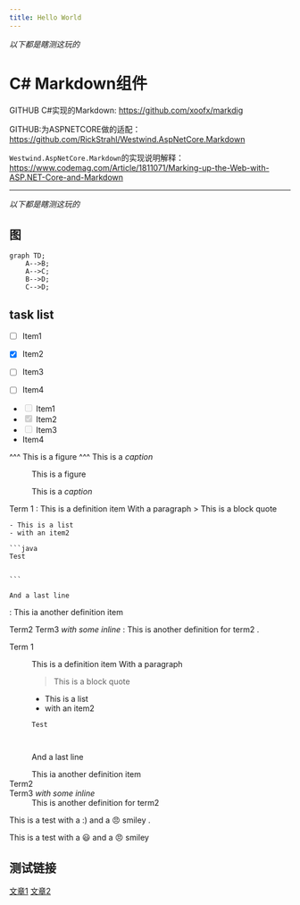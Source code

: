 ```yaml
---
title: Hello World
---
```

*以下都是瞎测这玩的*
# C# Markdown组件

GITHUB C#实现的Markdown:
https://github.com/xoofx/markdig

GITHUB:为ASPNETCORE做的适配：
https://github.com/RickStrahl/Westwind.AspNetCore.Markdown

`Westwind.AspNetCore.Markdown`的实现说明解释：
https://www.codemag.com/Article/1811071/Marking-up-the-Web-with-ASP.NET-Core-and-Markdown

---
*以下都是瞎测这玩的*

## 图
```mermaid
graph TD;
    A-->B;
    A-->C;
    B-->D;
    C-->D;
```

## task list

- [ ] Item1
- [x] Item2
- [ ] Item3
- [ ] Item4



<ul class="contains-task-list">
<li class="task-list-item"><input disabled="disabled" type="checkbox" /> Item1</li>
<li class="task-list-item"><input disabled="disabled" type="checkbox" checked="checked" /> Item2</li>
<li class="task-list-item"><input disabled="disabled" type="checkbox" /> Item3</li>
<li>Item4</li>
</ul>


^^^
This is a figure
^^^ This is a *caption*

<figure>
<p>This is a figure</p>
<figcaption>This is a <em>caption</em></figcaption>
</figure>



Term 1
:   This is a definition item
    With a paragraph
    > This is a block quote

    - This is a list
    - with an item2

    ```java
    Test


    ```

    And a last line
:   This ia another definition item

Term2
Term3 *with some inline*
:   This is another definition for term2
.
<dl>
<dt>Term 1</dt>
<dd><p>This is a definition item
With a paragraph</p>
<blockquote>
<p>This is a block quote</p>
</blockquote>
<ul>
<li>This is a list</li>
<li>with an item2</li>
</ul>
<pre><code class="language-java">Test


</code></pre>
<p>And a last line</p>
</dd>
<dd>This ia another definition item</dd>
<dt>Term2</dt>
<dt>Term3 <em>with some inline</em></dt>
<dd>This is another definition for term2</dd>
</dl>


This is a test with a :) and a :angry: smiley
.
<p>This is a test with a 😃 and a 😠 smiley</p>



## 测试链接

[文章1](../Antlr4/antlr4.md)
[文章2](/Antlr4/antlr4.md)